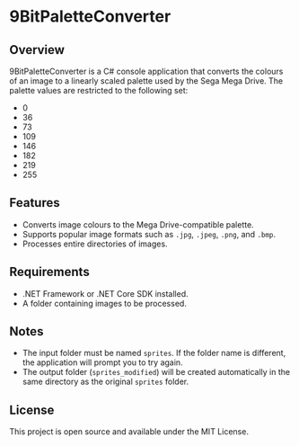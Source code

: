 # 9BitPaletteConverter

## Overview
9BitPaletteConverter is a C# console application that converts the colours of an image to a linearly scaled palette used by the Sega Mega Drive. The palette values are restricted to the following set:

- 0
- 36
- 73
- 109
- 146
- 182
- 219
- 255

## Features
- Converts image colours to the Mega Drive-compatible palette.
- Supports popular image formats such as `.jpg`, `.jpeg`, `.png`, and `.bmp`.
- Processes entire directories of images.

## Requirements
- .NET Framework or .NET Core SDK installed.
- A folder containing images to be processed.

## Notes
- The input folder must be named `sprites`. If the folder name is different, the application will prompt you to try again.
- The output folder (`sprites_modified`) will be created automatically in the same directory as the original `sprites` folder.

## License
This project is open source and available under the MIT License.